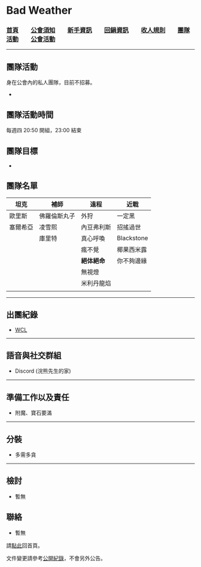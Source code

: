 # Bad Weather
### [首頁](index.html)　　[公會須知](guidelines.html)　　[新手資訊](newbies.html)　　[回鍋資訊](oldfriends.html)　　[收人規則](recruitment.html)　　[團隊活動](raid.html)　　[公會活動](activities.html)

---

## 團隊活動

身在公會內的私人團隊，目前不招募。

-

## 團隊活動時間

每週四 20:50 開組，23:00 結束

## 團隊目標

-

## 團隊名單

| **坦克**            | **補師**             | **遠程**            | **近戰**            |
| ------------------- | ------------------- | ------------------- | ------------------- |
| 歐里斯              |  佛羅倫斯丸子            |     外狩     |       一定黑       |
|  塞爾希亞            |   凌雪熙             |      內豆弗利斯        |      招搖過世           |
|                     |      庫里特         |  真心呼喚      |            Blackstone   |
|                     |                     |     瘋不覺            |     椰果西米露         |
|                     |                     |      **絕体絕命**           |    你不夠邊緣           |
|                     |                     |        無視燈      |            |
|                     |                     |    米利丹龍焰        |             |
|                     |                     |           |                   |

---

## 出團紀錄

- [WCL](https://www.warcraftlogs.com/)

--- 

## 語音與社交群組

- Discord (浣熊先生的家)

---

## 準備工作以及責任

- 附魔、寶石要滿

---
## 分裝

- 多需多貪

---

## 檢討

- 暫無

## 聯絡

- 暫無

請[點此](index.html)回首頁。

文件變更請參考[公開紀錄](https://github.com/dalechou/badweather.tw/commits/master/浣熊團.md)，不會另外公告。
